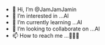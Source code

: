 - 👋 Hi, I’m @JamJamJamin
- 👀 I’m interested in ...AI
- 🌱 I’m currently learning ...AI
- 💞️ I’m looking to collaborate on ...AI
- 📫 How to reach me ...🤷🏼‍♂️

<!---
JamJamJamin/JamJamJamin is a ✨ special ✨ repository because its `README.md` (this file) appears on your GitHub profile.
You can click the Preview link to take a look at your changes.
--->
